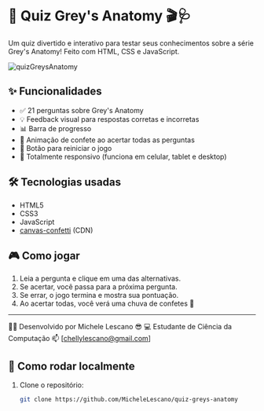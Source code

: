 # 🧠 Quiz Grey's Anatomy 🎬🩺

Um quiz divertido e interativo para testar seus conhecimentos sobre a série Grey's Anatomy! Feito com HTML, CSS e JavaScript.

 ![quizGreysAnatomy](https://github.com/user-attachments/assets/964ab650-0eb5-4b81-a34a-9876d682e405)


## ✨ Funcionalidades

- ✅ 21 perguntas sobre Grey's Anatomy
- 💡 Feedback visual para respostas corretas e incorretas
- 📊 Barra de progresso
- 🎉 Animação de confete ao acertar todas as perguntas
- 🔁 Botão para reiniciar o jogo
- 📱 Totalmente responsivo (funciona em celular, tablet e desktop)

## 🛠️ Tecnologias usadas

- HTML5
- CSS3
- JavaScript
- [canvas-confetti](https://www.npmjs.com/package/canvas-confetti) (CDN)

## 🎮 Como jogar

1. Leia a pergunta e clique em uma das alternativas.
2. Se acertar, você passa para a próxima pergunta.
3. Se errar, o jogo termina e mostra sua pontuação.
4. Ao acertar todas, você verá uma chuva de confetes 🎊


---
🙋‍♀️ Desenvolvido por
Michele Lescano 😎
💻 Estudante de Ciência da Computação
📫 [chellylescano@gmail.com]



## 🚀 Como rodar localmente

1. Clone o repositório:
   ```bash
   git clone https://github.com/MicheleLescano/quiz-greys-anatomy
